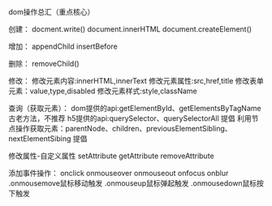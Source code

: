 dom操作总汇（重点核心）

创建：
docment.write()
document.innerHTML
document.createElement()

增加：
appendChild
insertBefore

删除：
removeChild()

修改：
修改元素内容:innerHTML,innerText
修改元素属性:src,href,title
修改表单元素：value,type,disabled
修改元素样式:style,className

查询（获取元素）：
dom提供的api:getElementById、getElementsByTagName 古老方法，不推荐
h5提供的api:querySelector、querySelectorAll 提倡
利用节点操作获取元素：parentNode、children、previousElementSibling、nextElementSibing 提倡

修改属性-自定义属性
setAttribute
getAttribute
removeAttribute

添加事件操作：
onclick
onmouseover
onmouseout
onfocus
onblur
.onmousemove鼠标移动触发
.onmouseup鼠标弹起触发
.onmousedown鼠标按下触发